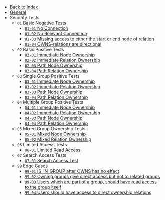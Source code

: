 - [Back to Index](/)
- [General](/security/test/general)
- Security Tests
  - `01` Basic Negative Tests
    - [`01-01` No Connection](/security/test/01-basic-negative-tests/01-01-no-connection)
    - [`01-02` No Relevant Connection](/security/test/01-basic-negative-tests/01-02-no-relevant-connection)
    - [`01-03` Missing access to either the start or end node of relation](/security/test/01-basic-negative-tests/01-03-missing-access-to-either-the-start-node-or-end-node-of-relation)
    - [`01-04` OWNS-relations are directional](/security/test/01-basic-negative-tests/01-04-owns-relations-are-directional)
  - `02` Basic Positive Tests
    - [`02-01` Immediate Node Ownership](/security/test/02-basic-positive-tests/02-01-immediate-node-ownership)
    - [`02-02` Immediate Relation Ownership](/security/test/02-basic-positive-tests/02-02-immediate-relation-ownership)
    - [`02-03` Path Node Ownership](/security/test/02-basic-positive-tests/02-03-path-node-ownership)
    - [`02-04` Path Relation Ownership](/security/test/02-basic-positive-tests/02-04-path-relation-ownership)
  - `03` Single Group Positive Tests
    - [`03-01` Immediate Node Ownership](/security/test/03-single-group-positive-tests/03-01-immediate-node-ownership)
    - [`03-02` Immediate Relation Ownership](/security/test/03-single-group-positive-tests/03-02-immediate-relation-ownership)
    - [`03-03` Path Node Ownership](/security/test/03-single-group-positive-tests/03-03-path-node-ownership)
    - [`03-04` Path Relation Ownership](/security/test/03-single-group-positive-tests/03-04-path-relation-ownership)
  - `04` Multiple Group Positive Tests
    - [`04-01` Immediate Node Ownership](/security/test/04-multiple-group-positive-tests/04-01-immediate-node-ownership)
    - [`04-02` Immediate Relation Ownership](/security/test/04-multiple-group-positive-tests/04-02-immediate-relation-ownership)
    - [`04-03` Path Node Ownership](/security/test/04-multiple-group-positive-tests/04-03-path-node-ownership)
    - [`04-04` Path Relation Ownership](/security/test/04-multiple-group-positive-tests/04-04-path-relation-ownersip)
  - `05` Mixed Group Ownership Tests
    - [`05-01` Mixed Node Ownership](/security/test/05-mixed-group-ownership-tests/05-01-mixed-node-ownership)
    - [`05-02` Mixed Relation Ownership](/security/test/05-mixed-group-ownership-tests/05-02-mixed-relation-ownership)
  - `06` Limited Access Tests
    - [`06-01` Limited Read Access](/security/test/06-limited-access-tests/06-01-limited-read-access)
  - `07` Search Access Tests
    - [`07-01` Search Access Test](/security/test/07-search-access-tests/07-01-search-access-test)
  - `99` Edge Cases
    - [`99-01` IS_IN_GROUP after OWNS has no effect](/security/test/99-edge-cases/99-01-is-in-group-after-owns-has-no-effect)
    - [`99-02` Owning groups give direct access but not to related groups](/security/test/99-edge-cases/99-02-owning-groups-give-direct-access-but-not-to-related-groups)
    - [`99-03` Users which are part of a group, should have read access to the group itself](/security/test/99-edge-cases/99-03-users-which-are-part-of-group-should-have-read-access-to-the-group-itself)
    - [`99-04` Users should have access to direct ownership relations](/security/test/99-edge-cases/99-04-users-should-have-access-to-direct-ownership-relations)
